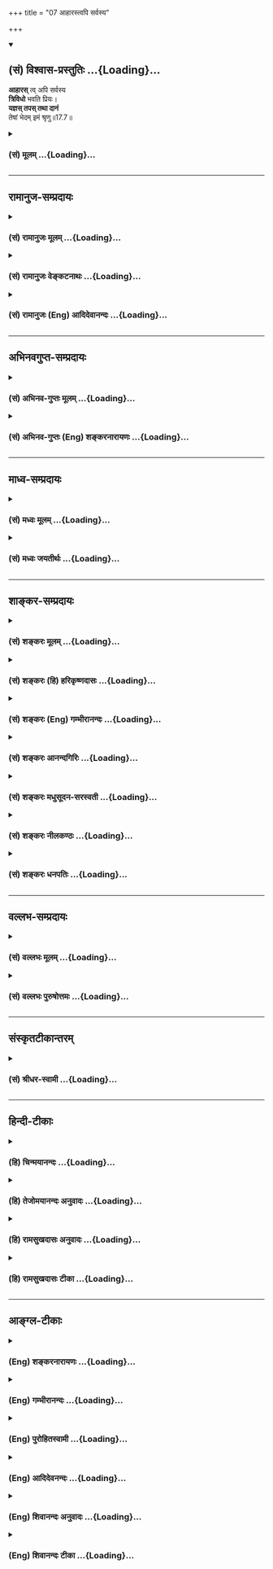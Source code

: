 +++
title = "07 आहारस्त्वपि सर्वस्य"

+++
<div class="js_include" newlevelforh1="2" title="(सं) विश्वास-प्रस्तुतिः" unfilled url="/mahAbhAratam/vyAsaH/shlokashaH/06-bhIShma-parva/03-bhagavad-gItA-parva/saMskRtam/vishvAsa-prastutiH/17_shraddhA-traya-vibhA/07_AhArastvapi_sarva.md">
<details open><summary><h2>(सं) विश्वास-प्रस्तुतिः ...{Loading}...</h2></summary>

**आहारस्** त्व् अपि सर्वस्य  
**त्रिविधो** भवति प्रियः।  
**यज्ञस् तपस् तथा दानं**  
तेषां भेदम् इमं श्रृणु॥17.7॥
</details>
</div>
<div class="js_include collapsed" newlevelforh1="3" title="(सं) मूलम्" unfilled url="/mahAbhAratam/vyAsaH/shlokashaH/06-bhIShma-parva/03-bhagavad-gItA-parva/saMskRtam/mUlam/17_shraddhA-traya-vibhA/07_AhArastvapi_sarva.md">
<details><summary><h3>(सं) मूलम् ...{Loading}...</h3></summary>

आहारस्त्वपि सर्वस्य त्रिविधो भवति प्रियः।  
यज्ञस्तपस्तथा दानं तेषां भेदमिमं श्रृणु।।17.7।।
</details>
</div>


_________________
## रामानुज-सम्प्रदायः
<div class="js_include collapsed" newlevelforh1="3" title="(सं) रामानुजः मूलम्" unfilled url="/mahAbhAratam/vyAsaH/shlokashaH/06-bhIShma-parva/03-bhagavad-gItA-parva/saMskRtam/rAmAnujaH/mUlam/17_shraddhA-traya-vibhA/07_AhArastvapi_sarva.md">
<details><summary><h3>(सं) रामानुजः मूलम् ...{Loading}...</h3></summary>

।।17.7।।**आहारः अपि सर्वस्य** प्राणिजातस्य सत्त्वादिगुणत्रयान्वयेन
**त्रिविधः प्रियो भवति।** तथा एव यज्ञः अपि त्रिविधः; **तथा तपो दानं च।
तेषां भेदम् इमं श्रृणु** -- तेषाम् आहारयज्ञतपोदानानां सत्त्वादिगुणभेदेन
इमम् उच्यमानं भेदं श्रृणु।

</details>
</div>
<div class="js_include collapsed" newlevelforh1="3" title="(सं) रामानुजः वेङ्कटनाथः" unfilled url="/mahAbhAratam/vyAsaH/shlokashaH/06-bhIShma-parva/03-bhagavad-gItA-parva/saMskRtam/rAmAnujaH/venkaTanAthaH/17_shraddhA-traya-vibhA/07_AhArastvapi_sarva.md">
<details><summary><h3>(सं) रामानुजः वेङ्कटनाथः ...{Loading}...</h3></summary>

  
  
।।17.7।। एवमुत्तरे प्रतिषेधरूपेऽर्थतः कण्ठोक्त्या च दत्ते
पुनराहारादित्रैविध्यवर्णनमबुभुत्सितोपन्यासः स्यादित्यत्राऽऽह -- अथ
प्रकृतमेवेति। अयमभिप्रायः -- अशास्त्रीयेषु सत्त्वादिनिष्ठामूलफलभेद
बुभुत्सिते शास्त्रीयेष्वेवायमिति प्रत्युक्तम्। तत्र श्रद्धातद्वतां
श्रद्धेयानां च गुणतो विभाग उपन्यस्तः। तच्छ्रवणादेव तत्तुल्ययोगक्षेमेषु
सर्वेषु बुभुत्सा बीभत्सोर्जायते। अतएव तद्भेदोपन्यासः --
इति। प्रपञ्चयतीत्यनेन पौनरुक्त्यशङ्काऽपि परिहृता। यज्ञतपःप्रभृतिषु
शास्त्रीयेषु तिष्ठत्सु रागप्राप्तस्याहारस्य प्रथमोपदेशः
केनाभिप्रायेणेत्यत्राऽऽहतत्रेति। वृद्धिः समानैः सर्वेषां
विपरीतैर्विपर्ययः \[अ.हृ.सू.1।14\]
इत्यायुर्वेदोक्तन्यायसञ्चारादाप्यायकद्रव्यगुणानुसारेणान्तःकरणादेः
सत्त्वादिवृद्धिः श्रौतीत्यभिप्रायेणअन्नमयमिति। आहारस्य सत्त्वस्य चात्र
रजस्तमोराहित्यं शुद्धिः। अपिशब्दः
प्रागुक्तश्रद्धेयदेवतादिभेदवत्सात्त्विकादिविभागानुकर्षणार्थः। पचाम्यन्नं
चतुर्विधम् \[15।14\] इति प्रागुक्तचातुर्विध्याविरोधाय
चतुर्विधेऽप्येतद्गुणकृतत्रैविध्यमिहोच्यत इत्यभिप्रायेणाऽऽह --
सत्त्वादिगुणत्रयान्वयेनेति। त्रिविधः इति सामान्यतो विभागेऽपि विशेषतो
वक्ष्यमाणाकारापेक्षयेदमुच्यत इत्याहसत्त्वादिभेदेनेममिति।
वक्ष्यमाणस्यात्रासत्त्या वर्तमानव्यपदेश इत्याहउच्यमानमिति। गुणानां
स्वविशिष्टानुभवजनितवासनाद्वारा स्वानुरूपविषयरुचिजननात्तत्तदाहाराणां
तत्तद्गुणविशिष्टप्रियत्वम्।  
  

</details>
</div>
<div class="js_include collapsed" newlevelforh1="3" title="(सं) रामानुजः (Eng) आदिदेवानन्दः" unfilled url="/mahAbhAratam/vyAsaH/shlokashaH/06-bhIShma-parva/03-bhagavad-gItA-parva/saMskRtam/rAmAnujaH/english/AdidevAnandaH/17_shraddhA-traya-vibhA/07_AhArastvapi_sarva.md">
<details><summary><h3>(सं) रामानुजः (Eng) आदिदेवानन्दः ...{Loading}...</h3></summary>

17.7 Even the food which is dear to the host of all beings is of three kinds because of the association of the three Gunas consisting of Sattva etc. Similarly, sacrifices also are of three kinds. So too austerity and charity. Listen about this distinction, which is being described, about foods, sacrifices, austerities and gifts according to differences of Sattva etc.

</details>
</div>


_________________
## अभिनवगुप्त-सम्प्रदायः
<div class="js_include collapsed" newlevelforh1="3" title="(सं) अभिनव-गुप्तः मूलम्" unfilled url="/mahAbhAratam/vyAsaH/shlokashaH/06-bhIShma-parva/03-bhagavad-gItA-parva/saMskRtam/abhinava-guptaH/mUlam/17_shraddhA-traya-vibhA/07_AhArastvapi_sarva.md">
<details><summary><h3>(सं) अभिनव-गुप्तः मूलम् ...{Loading}...</h3></summary>

।।17.7 -- 17.10।। आहारोऽपि सत्त्वादिभेदात् त्रिधा श्रद्धावत् +++(S omits
श्रद्धावत् )+++ तथा,यज्ञतपोदानानि। तदुच्यते -- आहार इत्यादि तामसप्रियम्
इत्यन्तम्। याता यामाः यस्य।

</details>
</div>
<div class="js_include collapsed" newlevelforh1="3" title="(सं) अभिनव-गुप्तः (Eng) शङ्करनारायणः" unfilled url="/mahAbhAratam/vyAsaH/shlokashaH/06-bhIShma-parva/03-bhagavad-gItA-parva/saMskRtam/abhinava-guptaH/english/shankaranArAyaNaH/17_shraddhA-traya-vibhA/07_AhArastvapi_sarva.md">
<details><summary><h3>(सं) अभिनव-गुप्तः (Eng) शङ्करनारायणः ...{Loading}...</h3></summary>

17.7 See Comment under 17.10

</details>
</div>


_________________
## माध्व-सम्प्रदायः
<div class="js_include collapsed" newlevelforh1="3" title="(सं) मध्वः मूलम्" unfilled url="/mahAbhAratam/vyAsaH/shlokashaH/06-bhIShma-parva/03-bhagavad-gItA-parva/saMskRtam/madhvaH/mUlam/17_shraddhA-traya-vibhA/07_AhArastvapi_sarva.md">
<details><summary><h3>(सं) मध्वः मूलम् ...{Loading}...</h3></summary>

।।17.7।। Sri Madhvacharya did not comment on this sloka.

</details>
</div>
<div class="js_include collapsed" newlevelforh1="3" title="(सं) मध्वः जयतीर्थः" unfilled url="/mahAbhAratam/vyAsaH/shlokashaH/06-bhIShma-parva/03-bhagavad-gItA-parva/saMskRtam/madhvaH/jayatIrthaH/17_shraddhA-traya-vibhA/07_AhArastvapi_sarva.md">
<details><summary><h3>(सं) मध्वः जयतीर्थः ...{Loading}...</h3></summary>

।।17.7।। Sri Jayatirtha did not comment on this sloka.

</details>
</div>


_________________
## शाङ्कर-सम्प्रदायः
<div class="js_include collapsed" newlevelforh1="3" title="(सं) शङ्करः मूलम्" unfilled url="/mahAbhAratam/vyAsaH/shlokashaH/06-bhIShma-parva/03-bhagavad-gItA-parva/saMskRtam/shankaraH/mUlam/17_shraddhA-traya-vibhA/07_AhArastvapi_sarva.md">
<details><summary><h3>(सं) शङ्करः मूलम् ...{Loading}...</h3></summary>

।।17.7।। --,**आहारस्त्वपि सर्वस्य** भोक्तुः प्राणिनः **त्रिविधो भवति
प्रियः** इष्टः; तथा **यज्ञः** तथा **तपः; तथा दानम्। तेषाम्** आहारादीनां
**भेदम् इमं** वक्ष्यमाणं श्रृणु।।

</details>
</div>
<div class="js_include collapsed" newlevelforh1="3" title="(सं) शङ्करः (हि) हरिकृष्णदासः" unfilled url="/mahAbhAratam/vyAsaH/shlokashaH/06-bhIShma-parva/03-bhagavad-gItA-parva/saMskRtam/shankaraH/hindI/harikRShNadAsaH/17_shraddhA-traya-vibhA/07_AhArastvapi_sarva.md">
<details><summary><h3>(सं) शङ्करः (हि) हरिकृष्णदासः ...{Loading}...</h3></summary>

।।17.7।। रसयुक्त और स्निग्ध आदि भोजनोंमें; अपनी रुचिकी अधिकतारूप लक्षणसे
अपना सात्त्विकत्व; राजसत्व और तामसत्व जानकर; राजस और तामस चिह्नोंवाले
आहारका त्याग और सात्त्विक चिह्नयुक्त आहारका ग्रहण करनेके लिये; यहाँ
रस्यस्निग्ध आदि ( वाक्योंद्वारा वर्णित ) तीन वर्गोंमें विभक्त हुए
आहारमें; क्रमसे सात्त्विक; राजस और तामस पुरुषोंकी ( पृथक्पृथक् ) रुचि
दिखलायी जाती है। वैसे ही सात्त्विक आदि गुणोंके भेदसे यज्ञादिके भेदोंका
प्रतिपादन भी यहाँ इसीलिये किया जाता है कि राजस और तामस यज्ञादिको जानकर
किसी प्रकार लोग उनका त्याग कर दें और सात्त्विक यज्ञादिका अनुष्ठान किया
करें --, भोजन करनेवाले सभी मनुष्योंको तीन प्रकारके आहार प्रियरुचिकर होते
हैं। वैसे ही यज्ञ; तप और दान भी ( तीनतीन प्रकारके होते हैं ) उन
आहारादिका यह आगे कहा जानेवाला भेद सुन।

</details>
</div>
<div class="js_include collapsed" newlevelforh1="3" title="(सं) शङ्करः (Eng) गम्भीरानन्दः" unfilled url="/mahAbhAratam/vyAsaH/shlokashaH/06-bhIShma-parva/03-bhagavad-gItA-parva/saMskRtam/shankaraH/english/gambhIrAnandaH/17_shraddhA-traya-vibhA/07_AhArastvapi_sarva.md">
<details><summary><h3>(सं) शङ्करः (Eng) गम्भीरानन्दः ...{Loading}...</h3></summary>

17.7 Aharah, food; api tu, also; which is priyah, dear; sarvasya, to all
\[Here Ast. adds praninah (creatures).-Tr.\] who eat it; bhavati, is;
trividhah, of three kinds; so also yajnah, sacrifices; similarly, tapah,
austerity; tatha, so also; danam, charity. Srnu, listen; to imam, this;
bhedam, classification; tesam, of them, of food etc., which is going to
be stated.

</details>
</div>
<div class="js_include collapsed" newlevelforh1="3" title="(सं) शङ्करः आनन्दगिरिः" unfilled url="/mahAbhAratam/vyAsaH/shlokashaH/06-bhIShma-parva/03-bhagavad-gItA-parva/saMskRtam/shankaraH/AnandagiriH/17_shraddhA-traya-vibhA/07_AhArastvapi_sarva.md">
<details><summary><h3>(सं) शङ्करः आनन्दगिरिः ...{Loading}...</h3></summary>

।।17.7।। उत्तरश्लोकपूर्वार्धतात्पर्यमाह -- **आहाराणामिति।**
रस्यादिवर्गस्य सात्त्विकपुरुषप्रियत्वं; कट्वादिवर्गस्य,राजसप्रियत्वं;
यातयामादिवर्गस्य तामसप्रियत्वमिति दर्शनं कुत्रोपयुज्यते तत्राह --
**रस्येति।** श्लोकोत्तरार्धतात्पर्यमाह -- **तथेति।** आहारत्रैविध्यवदिति
यावत्। कथमेतेषां प्रत्येकं त्रैविध्यं तत्राह -- **तेषामिति।**

</details>
</div>
<div class="js_include collapsed" newlevelforh1="3" title="(सं) शङ्करः मधुसूदन-सरस्वती" unfilled url="/mahAbhAratam/vyAsaH/shlokashaH/06-bhIShma-parva/03-bhagavad-gItA-parva/saMskRtam/shankaraH/madhusUdana-sarasvatI/17_shraddhA-traya-vibhA/07_AhArastvapi_sarva.md">
<details><summary><h3>(सं) शङ्करः मधुसूदन-सरस्वती ...{Loading}...</h3></summary>

।।17.7।। ये सात्त्विकास्ते देवा ये तु राजसास्तामसाश्च ते
विपर्यस्तत्वादसुरा इति स्थिते सात्त्विकानामादानाय राजसतामसानां हानाय
चाहारयज्ञतपोदानानां त्रैविध्यमाह -- आहारस्त्विति। न केवलं श्रद्धैव
त्रिविधा; आहारोऽपि सर्वस्य प्रियस्त्रिविध एव भवति। सर्वस्य
त्रिगुणात्मकत्वेन चतुर्थ्या विधाया असंभवात्। यथा दृष्टार्थ
आहारस्त्रिविधस्तथा यज्ञतपोदानान्यदृष्टार्थान्यपि त्रिविधानि। तत्रयज्ञं
व्याख्यास्यामो द्रव्यं देवता त्यागः इति कल्पकारैर्देवतोद्देशेन
द्रव्यत्यागो यज्ञ इति निरुक्तः। स च यजतिना जुहोतिना च चोदितत्वेन यागो
होमश्चेति द्विविधः। उत्तिष्ठद्धोमा वषट्कारप्रयोगान्ता
याज्यापुरोनुवाक्यावन्तो यजतय उपविष्टहोमाः; स्वाहाकारप्रयोगान्ता
याज्यापुरोनुवाक्यारहिता जुहोतयः इति कल्पकारैर्व्याख्यातो
यज्ञशब्देनोक्तः। तपः कायेन्द्रियशोषणं,कृच्छ्रचान्द्रायणादि। दानं
परस्वत्वापत्तिफलकः स्वस्वत्वत्यागस्तेषामाहारयज्ञतपोदानानां
सात्त्विकराजसतामसभेदं मया व्याख्यायमानमिमं शृणु।

</details>
</div>
<div class="js_include collapsed" newlevelforh1="3" title="(सं) शङ्करः नीलकण्ठः" unfilled url="/mahAbhAratam/vyAsaH/shlokashaH/06-bhIShma-parva/03-bhagavad-gItA-parva/saMskRtam/shankaraH/nIlakaNThaH/17_shraddhA-traya-vibhA/07_AhArastvapi_sarva.md">
<details><summary><h3>(सं) शङ्करः नीलकण्ठः ...{Loading}...</h3></summary>

।।17.7।। अत्र सात्त्विकानां श्रद्धाराध्याहारयज्ञतपोदानानां परिग्रहार्थं
राजसतामसानां वर्जनार्थं च तेषां प्रत्येकं त्रैविध्यं विधीयते। तत्रापि
श्रद्धात्रैविध्यं आराध्यत्रैविध्यं च प्रागेवोक्तम्। आहारादीनां
त्रैविध्यं प्रतिज्ञापूर्वकमाह -- **आहारस्त्विति।** आह्रियत
इत्याहारोऽन्नं। अतः परं प्रायेण पदार्थः स्पष्टस्तथापि
क्वचित्क्वचित्किंचित्किंचिद्व्याख्यायते।

</details>
</div>
<div class="js_include collapsed" newlevelforh1="3" title="(सं) शङ्करः धनपतिः" unfilled url="/mahAbhAratam/vyAsaH/shlokashaH/06-bhIShma-parva/03-bhagavad-gItA-parva/saMskRtam/shankaraH/dhanapatiH/17_shraddhA-traya-vibhA/07_AhArastvapi_sarva.md">
<details><summary><h3>(सं) शङ्करः धनपतिः ...{Loading}...</h3></summary>

।।17.7।। तत्तदाहरेषु प्रीत्यतिरेकेण सात्त्वित्वादिकं यज्ञादीनामपि
सत्त्वादिगुणभेदेन त्रिविधात्वं च बुद्ध्वा सात्त्विका आहारादयो ग्राह्याः
राजसास्तमसाश्च परिवर्ज्या इति बोधयितुमारभते -- आहार इत्यादिना। आह्नियते
इत्याहारो भक्ष्यादिरुपः सर्वस्य सात्त्विकादिभेदभिन्नस्य प्राणिजातस्य
भोक्तुराहारोऽपि त्रिविधस्त्रिप्रकारः प्रिय इष्टो भवति। तथा
यज्ञस्त्रिविधः तथा दानं तेषामाहारादिनामिमं वक्ष्यमाणं भेदं शृणु।

</details>
</div>


_________________
## वल्लभ-सम्प्रदायः
<div class="js_include collapsed" newlevelforh1="3" title="(सं) वल्लभः मूलम्" unfilled url="/mahAbhAratam/vyAsaH/shlokashaH/06-bhIShma-parva/03-bhagavad-gItA-parva/saMskRtam/vallabhaH/mUlam/17_shraddhA-traya-vibhA/07_AhArastvapi_sarva.md">
<details><summary><h3>(सं) वल्लभः मूलम् ...{Loading}...</h3></summary>

।।17.7।। अथ पुनरपि प्रकृतमेव शास्त्रीयेषु वैदिकेषु यागादिषु गुणभेदतोऽपि
विशेषं प्रपञ्चयति लौकिकेषु त्वाहारमूलत्वात्सत्त्वादिवृद्धेरित्याह --
आहारस्त्विति। त्रिविधः प्रियः। तथा यज्ञस्तपो दानं चेति त्रितयं
श्रौतशास्त्रीयं तेषां भेदमिमं वक्ष्यमाणं शृणु।

</details>
</div>
<div class="js_include collapsed" newlevelforh1="3" title="(सं) वल्लभः पुरुषोत्तमः" unfilled url="/mahAbhAratam/vyAsaH/shlokashaH/06-bhIShma-parva/03-bhagavad-gItA-parva/saMskRtam/vallabhaH/puruShottamaH/17_shraddhA-traya-vibhA/07_AhArastvapi_sarva.md">
<details><summary><h3>(सं) वल्लभः पुरुषोत्तमः ...{Loading}...</h3></summary>

  
  
।।17.7।। एवं धर्मभेदानुक्त्वा आहारादिभेदेनापि तद्भेदज्ञानमाह --
आहारस्त्वित्याद्यैः। तु पुनः आहारोऽपि सर्वस्य त्रिविधस्य लोकस्य त्रिविधः
सात्त्विकादिरूपः प्रियो भवति। तथा यज्ञो यजनं; तपः देहादिक्लेशः; दानं;
तेषां भेदं अग्रे मया प्रोच्यमानमिमं शृणु।  
  

</details>
</div>


_________________
## संस्कृतटीकान्तरम्
<div class="js_include collapsed" newlevelforh1="3" title="(सं) श्रीधर-स्वामी" unfilled url="/mahAbhAratam/vyAsaH/shlokashaH/06-bhIShma-parva/03-bhagavad-gItA-parva/saMskRtam/shrIdhara-svAmI/17_shraddhA-traya-vibhA/07_AhArastvapi_sarva.md">
<details><summary><h3>(सं) श्रीधर-स्वामी ...{Loading}...</h3></summary>

।।17.7।। आहारादिभेदादपि सात्त्विकादिभेदं दर्शयितुमाह **--
आहारस्त्वित्यादित्रयोदशभिः।** सर्वस्यापि जनस्य य,आहारोऽन्नादिः स तु
यथायथं त्रिविधः प्रियो भवति। तथा यज्ञतपोदानानि च त्रिविधानि भवन्ति।
तेषां च वक्ष्यमाणमिमं भेदं श्रृणु। एतच्च राजसतामसाहारयज्ञादिपरित्यागेन
सात्त्विकाहारयज्ञादिसेवया सत्त्ववृद्धौ यत्नः कर्तव्य इत्येतदर्थं कथ्यते।

</details>
</div>


_________________
## हिन्दी-टीकाः
<div class="js_include collapsed" newlevelforh1="3" title="(हि) चिन्मयानन्दः" unfilled url="/mahAbhAratam/vyAsaH/shlokashaH/06-bhIShma-parva/03-bhagavad-gItA-parva/hindI/chinmayAnandaH/17_shraddhA-traya-vibhA/07_AhArastvapi_sarva.md">
<details><summary><h3>(हि) चिन्मयानन्दः ...{Loading}...</h3></summary>

।।17.7।। इस श्लोक में भगवान् श्रीकृष्ण आगे वर्णन किये जाने वाले विषय का
नाम निर्देश करते हैं। मनुष्य का स्वभाव उसके कार्यकलापों में व्यक्त होता
है। उसका प्रिय आहार; मित्रगण; मन की भावनाएं; जीवन विषयक दृष्टिकोण आदि
उसके स्वभाव की श्रेणी को इंगित करते हैं। प्रत्येक व्यक्ति किसी न किसी
गुण विशेष के आधिक्य से प्रभावित रहता है। मनुष्य का आन्तरिक स्वभाव तथा
बाह्याचरण पर किस गुण की अधिकता से किस प्रकार का प्रभाव पड़ता है इसका
विश्लेषण आगे के श्लोकों में किया गया है। यहाँ इस बात का ध्यान रखना चाहिए
कि इन श्लोकों का प्रयोजन अन्य लोगों का वर्गीकरण करने के लिए नहीं हैं।
हिन्दू धर्म आत्मविद्या का उपदेश देता है। अत साधक का प्रयत्न अपने
आत्मस्वरूप को अभिव्यक्त करने के लिए होना चाहिए। आत्मा के सौन्दर्य को
व्यक्त करने एवं आत्मिक बल को प्राप्त करने के लिए समस्त साधकों को चित्त
शुद्धि के हेतु प्रयत्न करना होगा। चित्तशुद्धि का अर्थ है; रजोगुण के
विक्षेप तथा तमोगुण के प्रमाद और मोह का त्यागकर सत्त्वगुण की रचनात्मक
सजगता और आध्यात्मिक आभा में मन की दृढ़ स्थिति। सर्व प्रथम आहार को बताते
हैं

</details>
</div>
<div class="js_include collapsed" newlevelforh1="3" title="(हि) तेजोमयानन्दः अनुवादः" unfilled url="/mahAbhAratam/vyAsaH/shlokashaH/06-bhIShma-parva/03-bhagavad-gItA-parva/hindI/tejomayAnandaH/anuvAdaH/17_shraddhA-traya-vibhA/07_AhArastvapi_sarva.md">
<details><summary><h3>(हि) तेजोमयानन्दः अनुवादः ...{Loading}...</h3></summary>

।।17.7।। (अपनीअपनी प्रकृति के अनुसार) सब का प्रिय भोजन भी तीन प्रकार का
होता है; उसी प्रकार यज्ञ; तप और दान भी तीन प्रकार के होते हैं; उनके भेद
को तुम मुझसे सुनो।।  
  

</details>
</div>
<div class="js_include collapsed" newlevelforh1="3" title="(हि) रामसुखदासः अनुवादः" unfilled url="/mahAbhAratam/vyAsaH/shlokashaH/06-bhIShma-parva/03-bhagavad-gItA-parva/hindI/rAmasukhadAsaH/anuvAdaH/17_shraddhA-traya-vibhA/07_AhArastvapi_sarva.md">
<details><summary><h3>(हि) रामसुखदासः अनुवादः ...{Loading}...</h3></summary>

।।17.7।। आहार भी सबको तीन प्रकारका प्रिय होता है और वैसे ही यज्ञ, दान और
तप भी तीन प्रकारके होते हैं अर्थात् शास्त्रीय कर्मोंमें भी तीन प्रकारकी
रुचि होती है, तू उनके इस भेदको सुन।

</details>
</div>
<div class="js_include collapsed" newlevelforh1="3" title="(हि) रामसुखदासः टीका" unfilled url="/mahAbhAratam/vyAsaH/shlokashaH/06-bhIShma-parva/03-bhagavad-gItA-parva/hindI/rAmasukhadAsaH/TIkA/17_shraddhA-traya-vibhA/07_AhArastvapi_sarva.md">
<details><summary><h3>(हि) रामसुखदासः टीका ...{Loading}...</h3></summary>

।।17.7।।***व्याख्या --***  **आहारस्त्वपि सर्वस्य त्रिविधो भवति प्रियः
--** चौथे श्लोकमें भगवान्ने अर्जुनके प्रश्नके अनुसार मनुष्योंकी निष्ठाकी
परीक्षाके लिये सात्त्विक; राजस और तामस -- तीन तरहके यजन बताये। परन्तु
जिसकी श्रद्धा; रुचि; प्रियता यजनपूजनमें नहीं है; उनकी निष्ठाकी पहचान
कैसे हो इसके लिये बताया कि जिनकी यजनपूजनमें श्रद्धा नहीं है; ऐसे
मनुष्योंको भी शरीरनिर्वाहके लिये भोजन तो करना ही पड़ता है; चाहे वे
नास्तिक हों; चाहे आस्तिक हों; चाहे वैदिक अथवा ईसाई; पारसी; यहूदी; यवन
आदि किसी सम्प्रदायके हों। उन सबके लिये यहाँ **आहारस्त्वपि** पद देकर कहा
है कि निष्ठाकी पहचानके लिये केवल यजनपूजन ही नहीं है; प्रत्युत भोजनकी
रुचिसे ही उनकी निष्ठाकी पहचान हो जायगी। मनुष्यका मन स्वाभाविक ही जिस
भोजनमें ललचाता है अर्थात् जिस भोजनकी बात सुनकर; उसे देखकर और उसे चखकर मन
आकृष्ट होता है; उसके अनुसार उसकी सात्त्विकी; राजसी या तामसी निष्ठा मानी
जाती है। यहाँ कोई ऐसा भी कह सकता है कि सात्त्विक; राजस और तामस आहार
कैसाकैसा होता है -- इसे बतानेके लिये यह प्रकरण आया है। स्थूलदृष्टिसे
देखनेपर तो ऐसा ही दीखता है परन्तु विचारपूर्वक गहराईसे देखनेपर यह बात
दीखती नहीं। वास्तवमें यहाँ आहारका वर्णन नहीं है; प्रत्युत आहारीकी रुचिका
वर्णन है। अतः आहारीकी श्रद्धाकी पहचान कैसे हो यह बतानेके लिये ही यह
प्रकरण आया है।  
  
यहाँ **सर्वस्य** और **प्रियः** पद यह बतानेके लिये आये हैं कि
सामान्यरूपसे सम्पूर्ण मनुष्योंमें एकएककी किसकिस भोजनमें रुचि होती है;
जिससे उनकी सात्त्विकी; राजसी और तामसी निष्ठाकी पहचान हो। ऐसे ही
**यज्ञस्तपस्था दानम् (टिप्पणी प₀ 841.1)** पद यह बतानेके लिये आये हैं कि
जितने भी शास्त्रीय कर्म हैं; उनमें भी उन मनुष्योंकी यज्ञ; तप आदि किसकिस
कर्ममें कैसीकैसी रुचि -- प्रियता होती है। यहाँ **तथा** कहनेका तात्पर्य
यह है कि जैसे पूजन तीन तरहका होता है और जैसे आहार तीन तरहका प्रिय होता
है;,इसी तरह शास्त्रीय यज्ञ; तप आदि कर्म भी तीन तरहके होते हैं। इससे यहाँ
एक और बात भी सिद्ध होती है कि शास्त्र; सत्सङ्ग; विवेचन; वार्तालाप;
कहानी; पुस्तक; व्रत; तीर्थ; व्यक्ति आदि जोजो भी सामने आयेंगे; उनमें जो
सात्त्विक होगा वह सात्त्विक मनुष्यको; जो राजस होगा; वह राजस मनुष्यको और
जो तामस होगा; वह तामस मनुष्यको प्रिय लगेगा।  
  
**तेषां भेदमिमं श्रृणु --** यज्ञ; तप और दानके भेद सुनो अर्थात् मनुष्यकी
स्वाभाविक रुचि; प्रवृत्ति और प्रसन्नता किसकिसमें होती है; उसको तुम सुनो।
जैसे अपनी रुचिके अनुसार कोई ब्राह्मणको दान देना पसंद करता है; तो कोई
अन्य साधारण मनुष्यको दान देना ही पसंद करता है। कोई शुद्ध आचरणवाले
व्यक्तियोंके साथ मित्रता करते हैं; तो कोई जिनका खानपान; आचरण आदि शुद्ध
नहीं हैं; ऐसे मनुष्योंके साथ ही मित्रता करते हैं; आदिआदि **(टिप्पणी प₀
841.2)**। तात्पर्य यह कि सात्त्विक मनुष्योंकी रुचि सात्त्विक खानपान;
रहनसहन; कार्य; समाज; व्यक्ति आदिमें होती है और उन्हींका सङ्ग करना उनको
अच्छा लगता है। राजस मनुष्योंकी रुचि राजस खानपान; रहनसहन; कार्य; समाज;
व्यक्ति आदिमें होती है और उन्हींका सङ्ग उनको अच्छा लगता है। तामस
मनुष्योंकी रुचि तामस खानपान; रहनसहन आदिमें तथा शास्त्रनिषिद्ध आचरण
करनेवाले नीच मनुष्योंके साथ उठनेबैठने; खानेपीने; बातचीत करने; साथ रहने;
मित्रता करने आदिमें होती है और उन्हींका सङग उनको अच्छा लगता है तथा वैसे
ही आचरणोंमें उनकी प्रवृत्ति होती है।  
  
,

</details>
</div>


_________________
## आङ्ग्ल-टीकाः
<div class="js_include collapsed" newlevelforh1="3" title="(Eng) शङ्करनारायणः" unfilled url="/mahAbhAratam/vyAsaH/shlokashaH/06-bhIShma-parva/03-bhagavad-gItA-parva/english/shankaranArAyaNaH/17_shraddhA-traya-vibhA/07_AhArastvapi_sarva.md">
<details><summary><h3>(Eng) शङ्करनारायणः ...{Loading}...</h3></summary>

17.7. Further, the food also, which is dear to all, is of three kinds.
So are \[their\] sacrifice, austerity and charity. Listen to this distinction of them.

</details>
</div>
<div class="js_include collapsed" newlevelforh1="3" title="(Eng) गम्भीरानन्दः" unfilled url="/mahAbhAratam/vyAsaH/shlokashaH/06-bhIShma-parva/03-bhagavad-gItA-parva/english/gambhIrAnandaH/17_shraddhA-traya-vibhA/07_AhArastvapi_sarva.md">
<details><summary><h3>(Eng) गम्भीरानन्दः ...{Loading}...</h3></summary>

17.7 Food also, which is dear to all, is of three kinds; and so also are sacrifices, austerity and charity. Listen to this classification of them.

</details>
</div>
<div class="js_include collapsed" newlevelforh1="3" title="(Eng) पुरोहितस्वामी" unfilled url="/mahAbhAratam/vyAsaH/shlokashaH/06-bhIShma-parva/03-bhagavad-gItA-parva/english/purohitasvAmI/17_shraddhA-traya-vibhA/07_AhArastvapi_sarva.md">
<details><summary><h3>(Eng) पुरोहितस्वामी ...{Loading}...</h3></summary>

17.7 The food which men enjoy is also threefold, like the ways of sacrifice, austerity and almsgiving. Listen to the distinction.

</details>
</div>
<div class="js_include collapsed" newlevelforh1="3" title="(Eng) आदिदेवनन्दः" unfilled url="/mahAbhAratam/vyAsaH/shlokashaH/06-bhIShma-parva/03-bhagavad-gItA-parva/english/AdidevanandaH/17_shraddhA-traya-vibhA/07_AhArastvapi_sarva.md">
<details><summary><h3>(Eng) आदिदेवनन्दः ...{Loading}...</h3></summary>

17.7 Even the food which is dear to all is threefold. So are sacrifices,
austeritty and gifts. Listen about this distinction among them.

</details>
</div>
<div class="js_include collapsed" newlevelforh1="3" title="(Eng) शिवानन्दः अनुवादः" unfilled url="/mahAbhAratam/vyAsaH/shlokashaH/06-bhIShma-parva/03-bhagavad-gItA-parva/english/shivAnandaH/anuvAdaH/17_shraddhA-traya-vibhA/07_AhArastvapi_sarva.md">
<details><summary><h3>(Eng) शिवानन्दः अनुवादः ...{Loading}...</h3></summary>

17.7 The food also which is dear to each is threefold, as also sacrifice, austerity and almsgiving. Hear thou the distinction of these.

</details>
</div>
<div class="js_include collapsed" newlevelforh1="3" title="(Eng) शिवानन्दः टीका" unfilled url="/mahAbhAratam/vyAsaH/shlokashaH/06-bhIShma-parva/03-bhagavad-gItA-parva/english/shivAnandaH/TIkA/17_shraddhA-traya-vibhA/07_AhArastvapi_sarva.md">
<details><summary><h3>(Eng) शिवानन्दः टीका ...{Loading}...</h3></summary>

17.7 आहारः food; तु indeed; अपि also; सर्वस्य of all; त्रिविधः
threefold; भवति is; प्रियः dear; यज्ञः sacrifice; तपः austerity; तथा
also; दानम् almsgiving; तेषाम् their; भेदम् distinction; इमम् this;
श्रृणु hear.Commentary Each Every being that eats.Imam This That which is going to be described.Tesham Their Of food; etc.According to the Gunas; a mans taste for a particular food is determined. There are three kinds of food that a man can eat.All foods have different properties.
Different foods exercise different effects on different compartments of the brain or the mind. A confection of sparrow; meat; fish; eggs; onion and garlic excites passion. Fruits; barley; etc.; render the mind calm and serene. The nature of food greatly influences the being of a man.
Man feels a desire for particular foods according to his Guna or temperament.The body is the instrument by which man accomplishes all his purposes in the world. It is the horse that takes him to his destination or goal (Moksha). Therefore it should be kept clean; strong and healthy.
The body is a mould prepared by the mind for its activities. There is an intimate connection between the body and the mind. The nature and condition of the body has a vital effect upon the mind and activities.
Therefore the materials or foods that build the body and the mind should be pure; wholesome; nutritious; substantial and bland.Everything in this world is threefold. The food is either Sattvic; Rajasic or Tamasic according to its,character and effect upon the body and the mind. You can find out the nature or temperament of a man from the nature of the food he takes. You can find out your own nature; whether you are Sattvic; Rajasic or Tamasic; from your predilection to particular food and then abandon the Rajasic and the Tamasic foodstuffs and take to the Sattvic diet.Why is there also a triple division in sacrifice; austerity and charity Because this threefold division is according to the nature of the Gunas. You can find out and abandon the Rajasic and the Tamasic ones and take recourse exclusively to the Sattvic ones.The practice of Krichhra and Chandrayana Vratas that produce emaciation of the body and the senses is austerity. Tapas means meditation also. It produces Brahmatejas or divine splendour and glow on the face.

</details>
</div>
